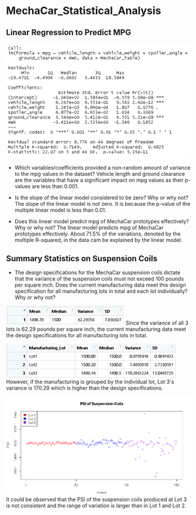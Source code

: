 # MechaCar_Statistical_Analysis

## Linear Regression to Predict MPG
![Deliverable1](https://github.com/SzeWingChan/MechaCar_Statistical_Analysis/blob/main/Resources/Deliverable1_Results.png)

- Which variables/coefficients provided a non-random amount of variance to the mpg values in the dataset?
  Vehicle length and ground clearance are the variables that have a significant impact on mpg values as their p-values are less than 0.001.  

- Is the slope of the linear model considered to be zero? Why or why not?
  The slope of the linear model is not zero.  It is because the p-value of the multiple linear model is less than 0.01.

- Does this linear model predict mpg of MechaCar prototypes effectively? Why or why not?
  The linear model predicts mpg of MechaCar prototypes effectively.  About 71.5% of the variations, denoted by the multiple R-squared, in the data cam be explained by the linear model.


## Summary Statistics on Suspension Coils

- The design specifications for the MechaCar suspension coils dictate that the variance of the suspension coils must not exceed 100 pounds per square inch. Does the current manufacturing data meet this design specification for all manufacturing lots in total and each lot individually? Why or why not?
  
![TotalSummary](https://github.com/SzeWingChan/MechaCar_Statistical_Analysis/blob/main/Resources/Deliverable2_TotalSummary.png)
Since the variance of all 3 lots is 62.29 pounds per square inch, the current manufacturing data meet the design specifications for all manufacturing lots in total.

![LotSummary](https://github.com/SzeWingChan/MechaCar_Statistical_Analysis/blob/main/Resources/Deliverable2_LotSummary.png)
However, if the manufacturing is grouped by the individual lot, Lot 3's variance is 170.29 which is higher than the design specifications.

![ManufacturingData](https://github.com/SzeWingChan/MechaCar_Statistical_Analysis/blob/main/Resources/Deliverable2_ManufacturingData.png)
It could be observed that the PSI of the suspension coils produced at Lot 3 is not consistent and the range of variation is larger than in Lot 1 and Lot 2.


